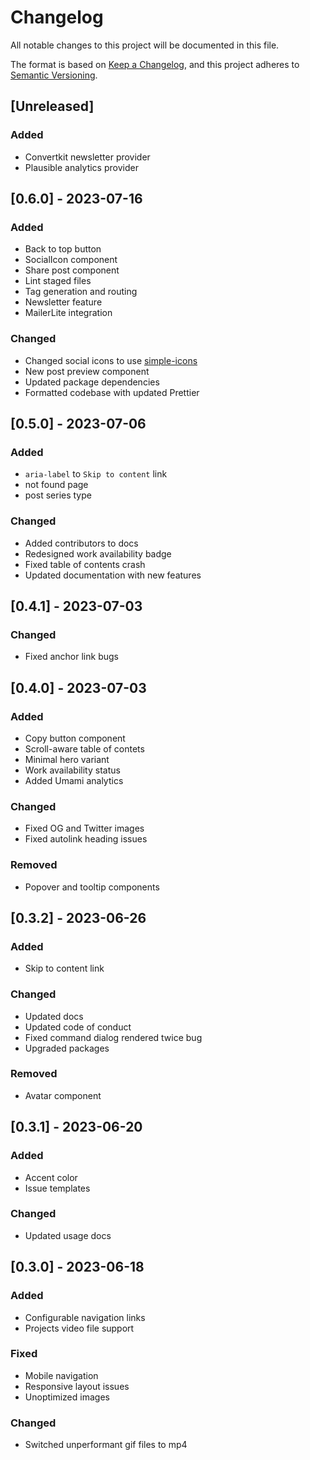 # Changelog

All notable changes to this project will be documented in this file.

The format is based on [Keep a Changelog](https://keepachangelog.com/en/1.0.0/),
and this project adheres to [Semantic Versioning](https://semver.org/spec/v2.0.0.html).

## [Unreleased]

### Added

- Convertkit newsletter provider
- Plausible analytics provider

## [0.6.0] - 2023-07-16

### Added

- Back to top button
- SocialIcon component
- Share post component
- Lint staged files
- Tag generation and routing
- Newsletter feature
- MailerLite integration

### Changed

- Changed social icons to use [simple-icons](https://simpleicons.org)
- New post preview component
- Updated package dependencies
- Formatted codebase with updated Prettier

## [0.5.0] - 2023-07-06

### Added

- `aria-label` to `Skip to content` link
- not found page
- post series type

### Changed

- Added contributors to docs
- Redesigned work availability badge
- Fixed table of contents crash
- Updated documentation with new features

## [0.4.1] - 2023-07-03

### Changed

- Fixed anchor link bugs

## [0.4.0] - 2023-07-03

### Added

- Copy button component
- Scroll-aware table of contets
- Minimal hero variant
- Work availability status
- Added Umami analytics

### Changed

- Fixed OG and Twitter images
- Fixed autolink heading issues

### Removed

- Popover and tooltip components

## [0.3.2] - 2023-06-26

### Added

- Skip to content link

### Changed

- Updated docs
- Updated code of conduct
- Fixed command dialog rendered twice bug
- Upgraded packages

### Removed

- Avatar component

## [0.3.1] - 2023-06-20

### Added

- Accent color
- Issue templates

### Changed

- Updated usage docs

## [0.3.0] - 2023-06-18

### Added

- Configurable navigation links
- Projects video file support

### Fixed

- Mobile navigation
- Responsive layout issues
- Unoptimized images

### Changed

- Switched unperformant gif files to mp4
